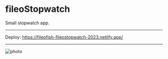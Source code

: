 # fileoStopwatch
Small stopwatch app.
*********
Deploy: https://fileofish-fileostopwatch-2023.netlify.app/
*********
![photo](img/screen-fileoStopwatch.png)
